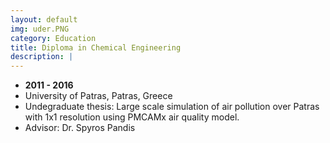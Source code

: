 ```yaml
---
layout: default
img: uder.PNG
category: Education
title: Diploma in Chemical Engineering
description: |
---
```


* __2011 - 2016__
* University of Patras, Patras, Greece
* Undegraduate thesis: Large scale simulation of air pollution over Patras with 1x1 resolution using PMCAMx air quality model.
* Advisor: Dr. Spyros Pandis

